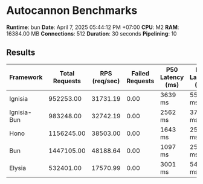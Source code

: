 # Autocannon Benchmarks

**Runtime**: bun
**Date**: April 7, 2025 05:44:12 PM +07:00
**CPU**: M2
**RAM**: 16384.00 MB
**Connections**: 512
**Duration**: 30 seconds
**Pipelining**: 10

## Results

| Framework   | Total Requests | RPS (req/sec) | Failed Requests | P50 Latency (ms) | P75 Latency (ms) | P90 Latency (ms) | P99 Latency (ms) | Avg Latency (ms) | Min Latency (ms) | Max Latency (ms) |
| ----------- | -------------- | ------------- | --------------- | ---------------- | ---------------- | ---------------- | ---------------- | ---------------- | ---------------- | ---------------- |
| Ignisia     | 952253.00      | 31731.19      | 0.00            | 3639 ms          | 5576 ms          | 7783 ms          | 11221 ms         | 3823.69 ms       | 15 ms            | 15377 ms         |
| Ignisia-Bun | 983248.00      | 32742.19      | 0.00            | 2562 ms          | 3744 ms          | 5278 ms          | 8316 ms          | 2677.15 ms       | 13 ms            | 11669 ms         |
| Hono        | 1156245.00     | 38503.00      | 0.00            | 1643 ms          | 2533 ms          | 3656 ms          | 6196 ms          | 1829.59 ms       | 14 ms            | 14379 ms         |
| Bun         | 1447105.00     | 48188.64      | 0.00            | 1097 ms          | 2507 ms          | 3673 ms          | 5705 ms          | 1606.76 ms       | 9 ms             | 9743 ms          |
| Elysia      | 532401.00      | 17570.99      | 0.00            | 3001 ms          | 5445 ms          | 7503 ms          | 10627 ms         | 3498.48 ms       | 14 ms            | 13417 ms         |
